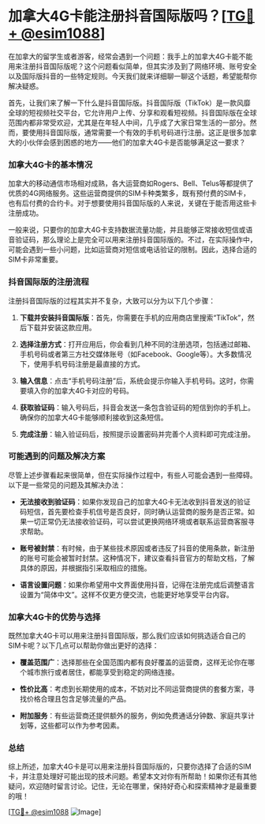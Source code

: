 # 加拿大4G卡能注册抖音国际版吗？[[TG💪+ @esim1088](https://t.me/s/esim1088)]

在加拿大的留学生或者游客，经常会遇到一个问题：我手上的加拿大4G卡能不能用来注册抖音国际版呢？这个问题看似简单，但其实涉及到了网络环境、账号安全以及国际版抖音的一些特定规则。今天我们就来详细聊一聊这个话题，希望能帮你解决疑惑。

首先，让我们来了解一下什么是抖音国际版。抖音国际版（TikTok）是一款风靡全球的短视频社交平台，它允许用户上传、分享和观看短视频。抖音国际版在全球范围内都非常受欢迎，尤其是在年轻人中间，几乎成了大家日常生活的一部分。然而，要使用抖音国际版，通常需要一个有效的手机号码进行注册。这正是很多加拿大的小伙伴会感到困惑的地方——他们的加拿大4G卡是否能够满足这一要求？

### 加拿大4G卡的基本情况

加拿大的移动通信市场相对成熟，各大运营商如Rogers、Bell、Telus等都提供了优质的4G网络服务。这些运营商提供的SIM卡种类繁多，既有预付费的SIM卡，也有后付费的合约卡。对于想要使用抖音国际版的人来说，关键在于能否用这些卡注册成功。

一般来说，只要你的加拿大4G卡支持数据流量功能，并且能够正常接收短信或语音验证码，那么理论上是完全可以用来注册抖音国际版的。不过，在实际操作中，可能会遇到一些小问题，比如运营商对短信或电话验证的限制。因此，选择合适的SIM卡非常重要。

### 抖音国际版的注册流程

注册抖音国际版的过程其实并不复杂，大致可以分为以下几个步骤：

1. **下载并安装抖音国际版**：首先，你需要在手机的应用商店里搜索“TikTok”，然后下载并安装这款应用。
   
2. **选择注册方式**：打开应用后，你会看到几种不同的注册选项，包括通过邮箱、手机号码或者第三方社交媒体账号（如Facebook、Google等）。大多数情况下，使用手机号码注册是最直接的方式。

3. **输入信息**：点击“手机号码注册”后，系统会提示你输入手机号码。这时，你需要填入你的加拿大4G卡对应的号码。

4. **获取验证码**：输入号码后，抖音会发送一条包含验证码的短信到你的手机上。确保你的加拿大4G卡能够顺利接收到这条短信。

5. **完成注册**：输入验证码后，按照提示设置密码并完善个人资料即可完成注册。

### 可能遇到的问题及解决方案

尽管上述步骤看起来很简单，但在实际操作过程中，有些人可能会遇到一些障碍。以下是一些常见的问题及其解决办法：

- **无法接收到验证码**：如果你发现自己的加拿大4G卡无法收到抖音发送的验证码短信，首先要检查手机信号是否良好，同时确认运营商的服务是否正常。如果一切正常仍无法接收验证码，可以尝试更换网络环境或者联系运营商客服寻求帮助。

- **账号被封禁**：有时候，由于某些技术原因或者违反了抖音的使用条款，新注册的账号可能会被暂时封禁。这种情况下，建议查看抖音官方的帮助文档，了解具体的原因，并根据指引采取相应的措施。

- **语言设置问题**：如果你希望用中文界面使用抖音，记得在注册完成后调整语言设置为“简体中文”。这样不仅更方便交流，也能更好地享受平台内容。

### 加拿大4G卡的优势与选择

既然加拿大4G卡可以用来注册抖音国际版，那么我们应该如何挑选适合自己的SIM卡呢？以下几点可以帮助你做出更好的选择：

- **覆盖范围广**：选择那些在全国范围内都有良好覆盖的运营商，这样无论你在哪个城市旅行或者居住，都能享受到稳定的网络连接。

- **性价比高**：考虑到长期使用的成本，不妨对比不同运营商提供的套餐方案，寻找价格合理且包含足够流量的产品。

- **附加服务**：有些运营商还提供额外的服务，例如免费通话分钟数、家庭共享计划等，这些都可以作为参考因素。

### 总结

综上所述，加拿大4G卡是可以用来注册抖音国际版的，只要你选择了合适的SIM卡，并注意处理好可能出现的技术问题。希望本文对你有所帮助！如果你还有其他疑问，欢迎随时留言讨论。记住，无论在哪里，保持好奇心和探索精神才是最重要的哦！

[[TG💪+ @esim1088](https://t.me/s/esim1088) ![Image](https://i.postimg.cc/4NQfJmqS/Snipaste-2025-05-13-00-14-12.png)]